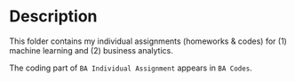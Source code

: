 # Description

This folder contains my individual assignments (homeworks & codes) for (1) machine learning and (2) business analytics.

The coding part of ```BA Individual Assignment``` appears in ```BA Codes```.


